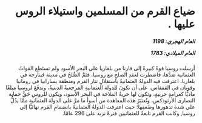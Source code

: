 <h1 dir="rtl">ضياع القرم من المسلمين واستيلاء الروس عليها  .</h1>

<h5 dir="rtl">العام الهجري:  1198

العام الميلادي: 1783

</h5>

<p dir="rtl">أرسلت روسيا قوةً كبيرةً إلى فارنا من بلغاريا على البحر الأسود ولم تستَطِع القواتُ العثمانية صَدَّها، فاضطرت لعقدِ الصلحِ مع روسيا، فتَمَّ الصُّلحُ في مدينة قينارجة في بلغاريا، اعترفت فيه الدولةُ العثمانيةُ باستقلالِ تتار القرم ومنطقة بسارابيا في رومانيا وقوبان في القفقاس، على أن تكونَ للدولة العثمانيةِ المرجعيةُ الدينيةُ، وتدفَعَ لروسيا مبلغًا ماديًّا كغرامةٍ حربيةٍ، وتكون لها حريةُ الملاحة في البحر الأسود، ويكون للروسِ حَقُّ حماية النصارى الأرثوذكس، وتُعتبَرُ هذه المعاهدة من أسوأ ما مرَّ على الدولة العثمانية ممَّا يدُلُّ على شدة تدهورها وضَعفِها؛ حيث اعترفت الدولةُ العثمانيةُ بانضمامِ القرم نهائيًّا إلى روسيا, وكانت القرم تابعةً للعثمانيين فترةً تزيد على 296 عامًا.</p></br>
